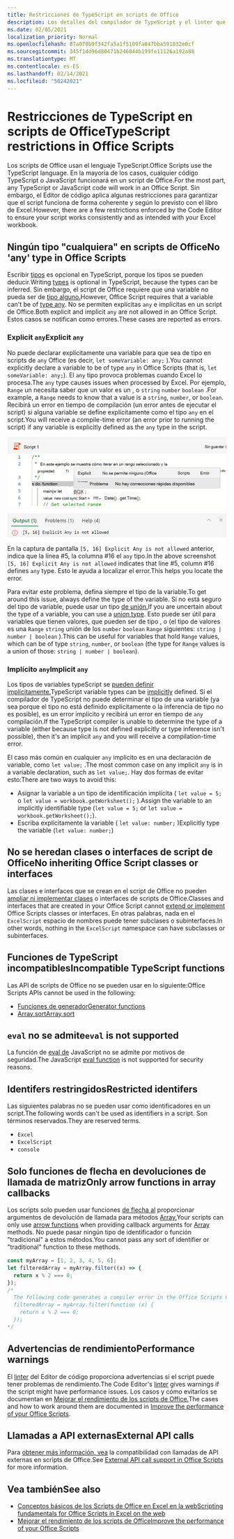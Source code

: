 ```yaml
---
title: Restricciones de TypeScript en scripts de Office
description: Los detalles del compilador de TypeScript y el linter que usa el Editor de código de scripts de Office.
ms.date: 02/05/2021
localization_priority: Normal
ms.openlocfilehash: 87a070b9f342fa5a1f5109fa647bba591832e0cf
ms.sourcegitcommit: 345f1dd96d80471b246044b199fe11126a192a88
ms.translationtype: MT
ms.contentlocale: es-ES
ms.lasthandoff: 02/14/2021
ms.locfileid: "50242021"
---
```

# <a name="typescript-restrictions-in-office-scripts"></a><span data-ttu-id="f7475-103">Restricciones de TypeScript en scripts de Office</span><span class="sxs-lookup"><span data-stu-id="f7475-103">TypeScript restrictions in Office Scripts</span></span>

<span data-ttu-id="f7475-104">Los scripts de Office usan el lenguaje TypeScript.</span><span class="sxs-lookup"><span data-stu-id="f7475-104">Office Scripts use the TypeScript language.</span></span> <span data-ttu-id="f7475-105">En la mayoría de los casos, cualquier código TypeScript o JavaScript funcionará en un script de Office.</span><span class="sxs-lookup"><span data-stu-id="f7475-105">For the most part, any TypeScript or JavaScript code will work in an Office Script.</span></span> <span data-ttu-id="f7475-106">Sin embargo, el Editor de código aplica algunas restricciones para garantizar que el script funciona de forma coherente y según lo previsto con el libro de Excel.</span><span class="sxs-lookup"><span data-stu-id="f7475-106">However, there are a few restrictions enforced by the Code Editor to ensure your script works consistently and as intended with your Excel workbook.</span></span>

## <a name="no-any-type-in-office-scripts"></a><span data-ttu-id="f7475-107">Ningún tipo "cualquiera" en scripts de Office</span><span class="sxs-lookup"><span data-stu-id="f7475-107">No 'any' type in Office Scripts</span></span>

<span data-ttu-id="f7475-108">Escribir [tipos](https://www.typescriptlang.org/docs/handbook/typescript-in-5-minutes.html) es opcional en TypeScript, porque los tipos se pueden deducir.</span><span class="sxs-lookup"><span data-stu-id="f7475-108">Writing [types](https://www.typescriptlang.org/docs/handbook/typescript-in-5-minutes.html) is optional in TypeScript, because the types can be inferred.</span></span> <span data-ttu-id="f7475-109">Sin embargo, el script de Office requiere que una variable no pueda ser de [tipo alguno.](https://www.typescriptlang.org/docs/handbook/basic-types.html#any)</span><span class="sxs-lookup"><span data-stu-id="f7475-109">However, Office Script requires that a variable can't be of [type any](https://www.typescriptlang.org/docs/handbook/basic-types.html#any).</span></span> <span data-ttu-id="f7475-110">No se permiten explícitas `any` e implícitas en un script de Office.</span><span class="sxs-lookup"><span data-stu-id="f7475-110">Both explicit and implicit `any` are not allowed in an Office Script.</span></span> <span data-ttu-id="f7475-111">Estos casos se notifican como errores.</span><span class="sxs-lookup"><span data-stu-id="f7475-111">These cases are reported as errors.</span></span>

### <a name="explicit-any"></a><span data-ttu-id="f7475-112">Explicit `any`</span><span class="sxs-lookup"><span data-stu-id="f7475-112">Explicit `any`</span></span>

<span data-ttu-id="f7475-113">No puede declarar explícitamente una variable para que sea de tipo en scripts de `any` Office (es decir, `let someVariable: any;` ).</span><span class="sxs-lookup"><span data-stu-id="f7475-113">You cannot explicitly declare a variable to be of type `any` in Office Scripts (that is, `let someVariable: any;`).</span></span> <span data-ttu-id="f7475-114">El `any` tipo provoca problemas cuando Excel lo procesa.</span><span class="sxs-lookup"><span data-stu-id="f7475-114">The `any` type causes issues when processed by Excel.</span></span> <span data-ttu-id="f7475-115">Por ejemplo, `Range` un necesita saber que un valor es un , o `string` `number` `boolean` .</span><span class="sxs-lookup"><span data-stu-id="f7475-115">For example, a `Range` needs to know that a value is a `string`, `number`, or `boolean`.</span></span> <span data-ttu-id="f7475-116">Recibirá un error en tiempo de compilación (un error antes de ejecutar el script) si alguna variable se define explícitamente como el tipo `any` en el script.</span><span class="sxs-lookup"><span data-stu-id="f7475-116">You will receive a compile-time error (an error prior to running the script) if any variable is explicitly defined as the `any` type in the script.</span></span>

![El mensaje explícito de cualquier mensaje en el texto activando del editor de código](../images/explicit-any-editor-message.png)

![El error explícito en la ventana de la consola](../images/explicit-any-error-message.png)

<span data-ttu-id="f7475-119">En la captura de pantalla `[5, 16] Explicit Any is not allowed` anterior, indica que la línea #5, la columna #16 el `any` tipo.</span><span class="sxs-lookup"><span data-stu-id="f7475-119">In the above screenshot `[5, 16] Explicit Any is not allowed` indicates that line #5, column #16 defines `any` type.</span></span> <span data-ttu-id="f7475-120">Esto le ayuda a localizar el error.</span><span class="sxs-lookup"><span data-stu-id="f7475-120">This helps you locate the error.</span></span>

<span data-ttu-id="f7475-121">Para evitar este problema, defina siempre el tipo de la variable.</span><span class="sxs-lookup"><span data-stu-id="f7475-121">To get around this issue, always define the type of the variable.</span></span> <span data-ttu-id="f7475-122">Si no está seguro del tipo de variable, puede usar un tipo [de unión.](https://www.typescriptlang.org/docs/handbook/unions-and-intersections.html)</span><span class="sxs-lookup"><span data-stu-id="f7475-122">If you are uncertain about the type of a variable, you can use a [union type](https://www.typescriptlang.org/docs/handbook/unions-and-intersections.html).</span></span> <span data-ttu-id="f7475-123">Esto puede ser útil para variables que tienen valores, que pueden ser de tipo , o (el tipo de valores es una `Range` `string` unión de los `number` `boolean` `Range` siguientes: `string | number | boolean` ).</span><span class="sxs-lookup"><span data-stu-id="f7475-123">This can be useful for variables that hold `Range` values, which can be of type `string`, `number`, or `boolean` (the type for `Range` values is a union of those: `string | number | boolean`).</span></span>

### <a name="implicit-any"></a><span data-ttu-id="f7475-124">Implícito `any`</span><span class="sxs-lookup"><span data-stu-id="f7475-124">Implicit `any`</span></span>

<span data-ttu-id="f7475-125">Los tipos de variables typeScript se [pueden definir implícitamente.](https://www.typescriptlang.org/docs/handbook/type-inference.html)</span><span class="sxs-lookup"><span data-stu-id="f7475-125">TypeScript variable types can be [implicitly](https://www.typescriptlang.org/docs/handbook/type-inference.html) defined.</span></span> <span data-ttu-id="f7475-126">Si el compilador de TypeScript no puede determinar el tipo de una variable (ya sea porque el tipo no está definido explícitamente o la inferencia de tipo no es posible), es un error implícito y recibirá un error en tiempo de `any` compilación.</span><span class="sxs-lookup"><span data-stu-id="f7475-126">If the TypeScript compiler is unable to determine the type of a variable (either because type is not defined explicitly or type inference isn't possible), then it's an implicit `any` and you will receive a compilation-time error.</span></span>

<span data-ttu-id="f7475-127">El caso más común en cualquier `any` implícito es en una declaración de variable, como `let value;` .</span><span class="sxs-lookup"><span data-stu-id="f7475-127">The most common case on any implicit `any` is in a variable declaration, such as `let value;`.</span></span> <span data-ttu-id="f7475-128">Hay dos formas de evitar esto:</span><span class="sxs-lookup"><span data-stu-id="f7475-128">There are two ways to avoid this:</span></span>

* <span data-ttu-id="f7475-129">Asignar la variable a un tipo de identificación implícita ( `let value = 5;` o `let value = workbook.getWorksheet();` ).</span><span class="sxs-lookup"><span data-stu-id="f7475-129">Assign the variable to an implicitly identifiable type (`let value = 5;` or `let value = workbook.getWorksheet();`).</span></span>
* <span data-ttu-id="f7475-130">Escriba explícitamente la variable ( `let value: number;` )</span><span class="sxs-lookup"><span data-stu-id="f7475-130">Explicitly type the variable (`let value: number;`)</span></span>

## <a name="no-inheriting-office-script-classes-or-interfaces"></a><span data-ttu-id="f7475-131">No se heredan clases o interfaces de script de Office</span><span class="sxs-lookup"><span data-stu-id="f7475-131">No inheriting Office Script classes or interfaces</span></span>

<span data-ttu-id="f7475-132">Las clases e interfaces que se crean en el script de Office no pueden [ampliar ni implementar clases](https://www.typescriptlang.org/docs/handbook/classes.html#inheritance) o interfaces de scripts de Office.</span><span class="sxs-lookup"><span data-stu-id="f7475-132">Classes and interfaces that are created in your Office Script cannot [extend or implement](https://www.typescriptlang.org/docs/handbook/classes.html#inheritance) Office Scripts classes or interfaces.</span></span> <span data-ttu-id="f7475-133">En otras palabras, nada en el `ExcelScript` espacio de nombres puede tener subclases o subinterfaces.</span><span class="sxs-lookup"><span data-stu-id="f7475-133">In other words, nothing in the `ExcelScript` namespace can have subclasses or subinterfaces.</span></span>

## <a name="incompatible-typescript-functions"></a><span data-ttu-id="f7475-134">Funciones de TypeScript incompatibles</span><span class="sxs-lookup"><span data-stu-id="f7475-134">Incompatible TypeScript functions</span></span>

<span data-ttu-id="f7475-135">Las API de scripts de Office no se pueden usar en lo siguiente:</span><span class="sxs-lookup"><span data-stu-id="f7475-135">Office Scripts APIs cannot be used in the following:</span></span>

* [<span data-ttu-id="f7475-136">Funciones de generador</span><span class="sxs-lookup"><span data-stu-id="f7475-136">Generator functions</span></span>](https://developer.mozilla.org/docs/Web/JavaScript/Guide/Iterators_and_Generators#generator_functions)
* [<span data-ttu-id="f7475-137">Array.sort</span><span class="sxs-lookup"><span data-stu-id="f7475-137">Array.sort</span></span>](https://developer.mozilla.org/docs/Web/JavaScript/Reference/Global_Objects/Array/sort)

## <a name="eval-is-not-supported"></a><span data-ttu-id="f7475-138">`eval` no se admite</span><span class="sxs-lookup"><span data-stu-id="f7475-138">`eval` is not supported</span></span>

<span data-ttu-id="f7475-139">La función de [eval de](https://developer.mozilla.org/docs/Web/JavaScript/Reference/Global_Objects/eval) JavaScript no se admite por motivos de seguridad.</span><span class="sxs-lookup"><span data-stu-id="f7475-139">The JavaScript [eval function](https://developer.mozilla.org/docs/Web/JavaScript/Reference/Global_Objects/eval) is not supported for security reasons.</span></span>

## <a name="restricted-identifers"></a><span data-ttu-id="f7475-140">Identifers restringidos</span><span class="sxs-lookup"><span data-stu-id="f7475-140">Restricted identifers</span></span>

<span data-ttu-id="f7475-141">Las siguientes palabras no se pueden usar como identificadores en un script.</span><span class="sxs-lookup"><span data-stu-id="f7475-141">The following words can't be used as identifiers in a script.</span></span> <span data-ttu-id="f7475-142">Son términos reservados.</span><span class="sxs-lookup"><span data-stu-id="f7475-142">They are reserved terms.</span></span>

* `Excel`
* `ExcelScript`
* `console`

## <a name="only-arrow-functions-in-array-callbacks"></a><span data-ttu-id="f7475-143">Solo funciones de flecha en devoluciones de llamada de matriz</span><span class="sxs-lookup"><span data-stu-id="f7475-143">Only arrow functions in array callbacks</span></span>

<span data-ttu-id="f7475-144">Los scripts solo pueden usar funciones [de flecha al](https://developer.mozilla.org/docs/Web/JavaScript/Reference/Functions/Arrow_functions) proporcionar argumentos de devolución de llamada para métodos [Array.](https://developer.mozilla.org/docs/Web/JavaScript/Reference/Global_Objects/Array)</span><span class="sxs-lookup"><span data-stu-id="f7475-144">Your scripts can only use [arrow functions](https://developer.mozilla.org/docs/Web/JavaScript/Reference/Functions/Arrow_functions) when providing callback arguments for [Array](https://developer.mozilla.org/docs/Web/JavaScript/Reference/Global_Objects/Array) methods.</span></span> <span data-ttu-id="f7475-145">No puede pasar ningún tipo de identificador o función "tradicional" a estos métodos.</span><span class="sxs-lookup"><span data-stu-id="f7475-145">You cannot pass any sort of identifier or "traditional" function to these methods.</span></span>

```typescript
const myArray = [1, 2, 3, 4, 5, 6];
let filteredArray = myArray.filter((x) => {
  return x % 2 === 0;
});
/*
  The following code generates a compiler error in the Office Scripts Code Editor.
  filteredArray = myArray.filter(function (x) {
    return x % 2 === 0;
  });
*/
```

## <a name="performance-warnings"></a><span data-ttu-id="f7475-146">Advertencias de rendimiento</span><span class="sxs-lookup"><span data-stu-id="f7475-146">Performance warnings</span></span>

<span data-ttu-id="f7475-147">El [linter](https://wikipedia.org/wiki/Lint_(software)) del Editor de código proporciona advertencias si el script puede tener problemas de rendimiento.</span><span class="sxs-lookup"><span data-stu-id="f7475-147">The Code Editor's [linter](https://wikipedia.org/wiki/Lint_(software)) gives warnings if the script might have performance issues.</span></span> <span data-ttu-id="f7475-148">Los casos y cómo evitarlos se documentan en [Mejorar el rendimiento de los scripts de Office.](web-client-performance.md)</span><span class="sxs-lookup"><span data-stu-id="f7475-148">The cases and how to work around them are documented in [Improve the performance of your Office Scripts](web-client-performance.md).</span></span>

## <a name="external-api-calls"></a><span data-ttu-id="f7475-149">Llamadas a API externas</span><span class="sxs-lookup"><span data-stu-id="f7475-149">External API calls</span></span>

<span data-ttu-id="f7475-150">Para [obtener más información, vea](external-calls.md) la compatibilidad con llamadas de API externas en scripts de Office.</span><span class="sxs-lookup"><span data-stu-id="f7475-150">See [External API call support in Office Scripts](external-calls.md) for more information.</span></span>

## <a name="see-also"></a><span data-ttu-id="f7475-151">Vea también</span><span class="sxs-lookup"><span data-stu-id="f7475-151">See also</span></span>

* [<span data-ttu-id="f7475-152">Conceptos básicos de los Scripts de Office en Excel en la web</span><span class="sxs-lookup"><span data-stu-id="f7475-152">Scripting fundamentals for Office Scripts in Excel on the web</span></span>](scripting-fundamentals.md)
* [<span data-ttu-id="f7475-153">Mejorar el rendimiento de los scripts de Office</span><span class="sxs-lookup"><span data-stu-id="f7475-153">Improve the performance of your Office Scripts</span></span>](web-client-performance.md)
